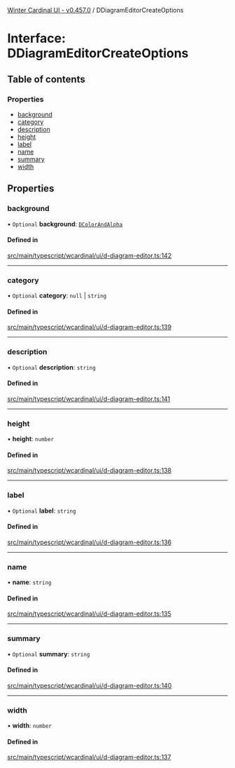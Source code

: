 [Winter Cardinal UI - v0.457.0](../index.md) / DDiagramEditorCreateOptions

# Interface: DDiagramEditorCreateOptions

## Table of contents

### Properties

- [background](DDiagramEditorCreateOptions.md#background)
- [category](DDiagramEditorCreateOptions.md#category)
- [description](DDiagramEditorCreateOptions.md#description)
- [height](DDiagramEditorCreateOptions.md#height)
- [label](DDiagramEditorCreateOptions.md#label)
- [name](DDiagramEditorCreateOptions.md#name)
- [summary](DDiagramEditorCreateOptions.md#summary)
- [width](DDiagramEditorCreateOptions.md#width)

## Properties

### background

• `Optional` **background**: [`DColorAndAlpha`](DColorAndAlpha.md)

#### Defined in

[src/main/typescript/wcardinal/ui/d-diagram-editor.ts:142](https://github.com/winter-cardinal/winter-cardinal-ui/blob/v0.457.0/src/main/typescript/wcardinal/ui/d-diagram-editor.ts#L142)

___

### category

• `Optional` **category**: ``null`` \| `string`

#### Defined in

[src/main/typescript/wcardinal/ui/d-diagram-editor.ts:139](https://github.com/winter-cardinal/winter-cardinal-ui/blob/v0.457.0/src/main/typescript/wcardinal/ui/d-diagram-editor.ts#L139)

___

### description

• `Optional` **description**: `string`

#### Defined in

[src/main/typescript/wcardinal/ui/d-diagram-editor.ts:141](https://github.com/winter-cardinal/winter-cardinal-ui/blob/v0.457.0/src/main/typescript/wcardinal/ui/d-diagram-editor.ts#L141)

___

### height

• **height**: `number`

#### Defined in

[src/main/typescript/wcardinal/ui/d-diagram-editor.ts:138](https://github.com/winter-cardinal/winter-cardinal-ui/blob/v0.457.0/src/main/typescript/wcardinal/ui/d-diagram-editor.ts#L138)

___

### label

• `Optional` **label**: `string`

#### Defined in

[src/main/typescript/wcardinal/ui/d-diagram-editor.ts:136](https://github.com/winter-cardinal/winter-cardinal-ui/blob/v0.457.0/src/main/typescript/wcardinal/ui/d-diagram-editor.ts#L136)

___

### name

• **name**: `string`

#### Defined in

[src/main/typescript/wcardinal/ui/d-diagram-editor.ts:135](https://github.com/winter-cardinal/winter-cardinal-ui/blob/v0.457.0/src/main/typescript/wcardinal/ui/d-diagram-editor.ts#L135)

___

### summary

• `Optional` **summary**: `string`

#### Defined in

[src/main/typescript/wcardinal/ui/d-diagram-editor.ts:140](https://github.com/winter-cardinal/winter-cardinal-ui/blob/v0.457.0/src/main/typescript/wcardinal/ui/d-diagram-editor.ts#L140)

___

### width

• **width**: `number`

#### Defined in

[src/main/typescript/wcardinal/ui/d-diagram-editor.ts:137](https://github.com/winter-cardinal/winter-cardinal-ui/blob/v0.457.0/src/main/typescript/wcardinal/ui/d-diagram-editor.ts#L137)
